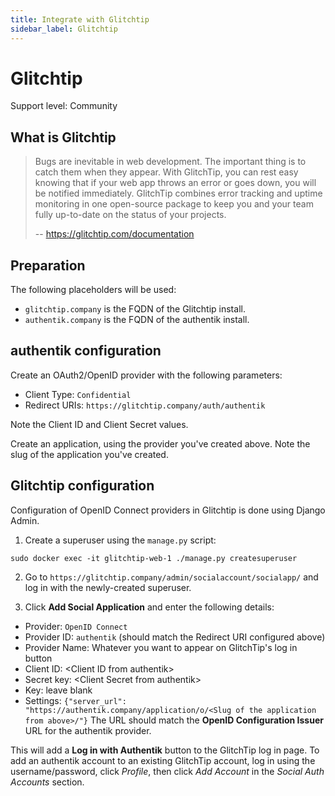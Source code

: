 ```yaml
---
title: Integrate with Glitchtip
sidebar_label: Glitchtip
---
```


# Glitchtip

<span class="badge badge--secondary">Support level: Community</span>

## What is Glitchtip

> Bugs are inevitable in web development. The important thing is to catch them when they appear. With GlitchTip, you can rest easy knowing that if your web app throws an error or goes down, you will be notified immediately. GlitchTip combines error tracking and uptime monitoring in one open-source package to keep you and your team fully up-to-date on the status of your projects.
>
> -- https://glitchtip.com/documentation

## Preparation

The following placeholders will be used:

-   `glitchtip.company` is the FQDN of the Glitchtip install.
-   `authentik.company` is the FQDN of the authentik install.

## authentik configuration

Create an OAuth2/OpenID provider with the following parameters:

-   Client Type: `Confidential`
-   Redirect URIs: `https://glitchtip.company/auth/authentik`

Note the Client ID and Client Secret values.

Create an application, using the provider you've created above. Note the slug of the application you've created.

## Glitchtip configuration

Configuration of OpenID Connect providers in Glitchtip is done using Django Admin.

1. Create a superuser using the `manage.py` script:

```
sudo docker exec -it glitchtip-web-1 ./manage.py createsuperuser
```

2. Go to `https://glitchtip.company/admin/socialaccount/socialapp/` and log in with the newly-created superuser.

3. Click **Add Social Application** and enter the following details:

-   Provider: `OpenID Connect`
-   Provider ID: `authentik` (should match the Redirect URI configured above)
-   Provider Name: Whatever you want to appear on GlitchTip's log in button
-   Client ID: &lt;Client ID from authentik>
-   Secret key: &lt;Client Secret from authentik>
-   Key: leave blank
-   Settings: `{"server_url": "https://authentik.company/application/o/<Slug of the application from above>/"}`
    The URL should match the **OpenID Configuration Issuer** URL for the authentik provider.

This will add a **Log in with Authentik** button to the GlitchTip log in page. To add an authentik account to an existing GlitchTip account, log in using the username/password, click _Profile_, then click _Add Account_ in the _Social Auth Accounts_ section.
